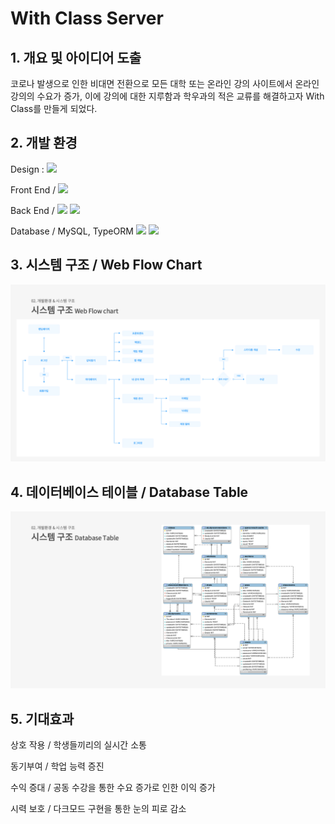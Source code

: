 # With Class Server

## 1. 개요 및 아이디어 도출
코로나 발생으로 인한 비대면 전환으로 모든 대학 또는 온라인 강의 사이트에서 온라인 강의의 수요가 증가, 이에 강의에 대한 지루함과 학우과의 적은 교류를 해결하고자 With Class를 만들게 되었다.

## 2. 개발 환경

Design : <img src="https://img.shields.io/badge/Adobe XD-9999FF?style=flat-square&logo=Adobe XD&logoColor=black"/>

Front End / <img src="https://img.shields.io/badge/React-61DAFB?style=flat-square&logo=React&logoColor=black"/>

Back End / <img src="https://img.shields.io/badge/NestJS-E0234E?style=flat-square&logo=NestJS&logoColor=black"/> <img src="https://img.shields.io/badge/-Node.js-%23339933?style=flat-square&logo=node.js&logoColor=white"/>

Database / MySQL, TypeORM <img src="https://img.shields.io/badge/MySQL-4479A1?style=flat-square&logo=MySQL&logoColor=black"/> <img src="https://img.shields.io/badge/TypeORM-262627?style=flat-square&logo=TypeORM&logoColor=white"/>

## 3. 시스템 구조 / Web Flow Chart
![image](https://github.com/3MAC1LG/WC_server/blob/master/pic/%EB%8B%A4%EC%9A%B4%EB%A1%9C%EB%93%9C%20(7).png)

## 4. 데이터베이스 테이블 / Database Table
![image](https://github.com/3MAC1LG/WC_server/blob/master/pic/%EB%8B%A4%EC%9A%B4%EB%A1%9C%EB%93%9C%20(8).png)

## 5. 기대효과
상호 작용 / 학생들끼리의 실시간 소통

동기부여 / 학업 능력 증진

수익 증대 / 공동 수강을 통한 수요 증가로 인한 이익 증가

시력 보호 / 다크모드 구현을 통한 눈의 피로 감소
